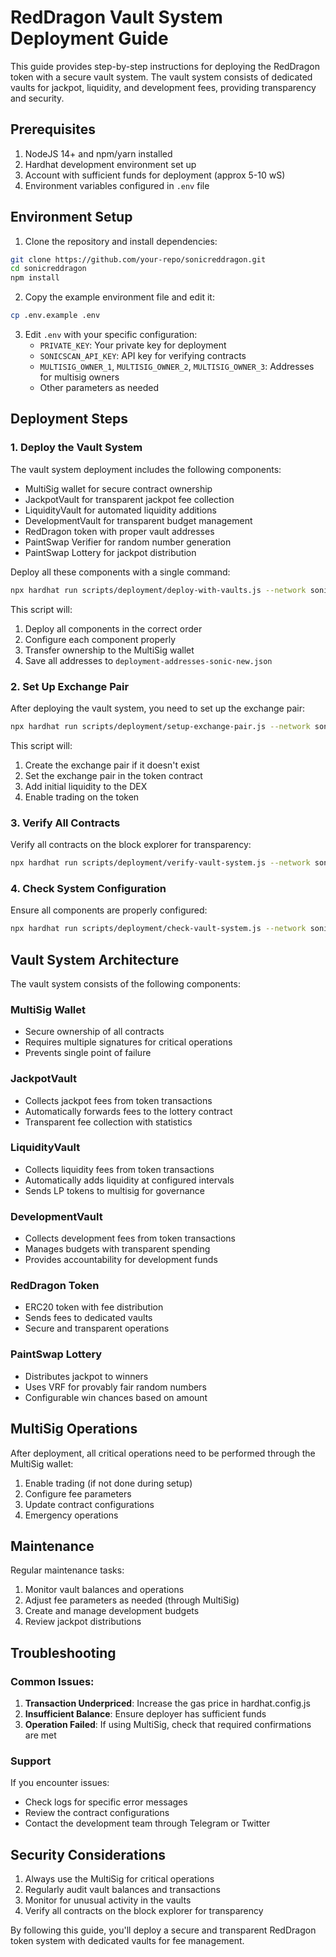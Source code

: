 # RedDragon Vault System Deployment Guide

This guide provides step-by-step instructions for deploying the RedDragon token with a secure vault system. The vault system consists of dedicated vaults for jackpot, liquidity, and development fees, providing transparency and security.

## Prerequisites

1. NodeJS 14+ and npm/yarn installed
2. Hardhat development environment set up
3. Account with sufficient funds for deployment (approx 5-10 wS)
4. Environment variables configured in `.env` file

## Environment Setup

1. Clone the repository and install dependencies:
```bash
git clone https://github.com/your-repo/sonicreddragon.git
cd sonicreddragon
npm install
```

2. Copy the example environment file and edit it:
```bash
cp .env.example .env
```

3. Edit `.env` with your specific configuration:
   - `PRIVATE_KEY`: Your private key for deployment
   - `SONICSCAN_API_KEY`: API key for verifying contracts
   - `MULTISIG_OWNER_1`, `MULTISIG_OWNER_2`, `MULTISIG_OWNER_3`: Addresses for multisig owners
   - Other parameters as needed

## Deployment Steps

### 1. Deploy the Vault System

The vault system deployment includes the following components:
- MultiSig wallet for secure contract ownership
- JackpotVault for transparent jackpot fee collection
- LiquidityVault for automated liquidity additions
- DevelopmentVault for transparent budget management
- RedDragon token with proper vault addresses
- PaintSwap Verifier for random number generation
- PaintSwap Lottery for jackpot distribution

Deploy all these components with a single command:

```bash
npx hardhat run scripts/deployment/deploy-with-vaults.js --network sonic
```

This script will:
1. Deploy all components in the correct order
2. Configure each component properly
3. Transfer ownership to the MultiSig wallet
4. Save all addresses to `deployment-addresses-sonic-new.json`

### 2. Set Up Exchange Pair

After deploying the vault system, you need to set up the exchange pair:

```bash
npx hardhat run scripts/deployment/setup-exchange-pair.js --network sonic
```

This script will:
1. Create the exchange pair if it doesn't exist
2. Set the exchange pair in the token contract
3. Add initial liquidity to the DEX
4. Enable trading on the token

### 3. Verify All Contracts

Verify all contracts on the block explorer for transparency:

```bash
npx hardhat run scripts/deployment/verify-vault-system.js --network sonic
```

### 4. Check System Configuration

Ensure all components are properly configured:

```bash
npx hardhat run scripts/deployment/check-vault-system.js --network sonic
```

## Vault System Architecture

The vault system consists of the following components:

### MultiSig Wallet
- Secure ownership of all contracts
- Requires multiple signatures for critical operations
- Prevents single point of failure

### JackpotVault
- Collects jackpot fees from token transactions
- Automatically forwards fees to the lottery contract
- Transparent fee collection with statistics

### LiquidityVault
- Collects liquidity fees from token transactions
- Automatically adds liquidity at configured intervals
- Sends LP tokens to multisig for governance

### DevelopmentVault
- Collects development fees from token transactions
- Manages budgets with transparent spending
- Provides accountability for development funds

### RedDragon Token
- ERC20 token with fee distribution
- Sends fees to dedicated vaults
- Secure and transparent operations

### PaintSwap Lottery
- Distributes jackpot to winners
- Uses VRF for provably fair random numbers
- Configurable win chances based on amount

## MultiSig Operations

After deployment, all critical operations need to be performed through the MultiSig wallet:

1. Enable trading (if not done during setup)
2. Configure fee parameters
3. Update contract configurations
4. Emergency operations

## Maintenance

Regular maintenance tasks:

1. Monitor vault balances and operations
2. Adjust fee parameters as needed (through MultiSig)
3. Create and manage development budgets
4. Review jackpot distributions

## Troubleshooting

### Common Issues:

1. **Transaction Underpriced**: Increase the gas price in hardhat.config.js
2. **Insufficient Balance**: Ensure deployer has sufficient funds
3. **Operation Failed**: If using MultiSig, check that required confirmations are met

### Support

If you encounter issues:
- Check logs for specific error messages
- Review the contract configurations
- Contact the development team through Telegram or Twitter

## Security Considerations

1. Always use the MultiSig for critical operations
2. Regularly audit vault balances and transactions
3. Monitor for unusual activity in the vaults
4. Verify all contracts on the block explorer for transparency

By following this guide, you'll deploy a secure and transparent RedDragon token system with dedicated vaults for fee management. 